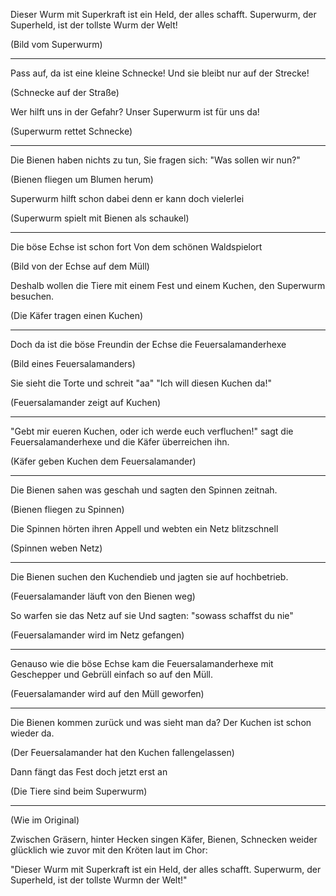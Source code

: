 Dieser Wurm mit Superkraft
ist ein Held, der alles schafft.
Superwurm, der Superheld,
ist der tollste Wurm der Welt!

(Bild vom Superwurm)

---

Pass auf, da ist eine kleine Schnecke!
Und sie bleibt nur auf der Strecke!

(Schnecke auf der Straße)

Wer hilft uns in der Gefahr?
Unser Superwurm ist für uns da!

(Superwurm rettet Schnecke)

---

Die Bienen haben nichts zu tun,
Sie fragen sich: "Was sollen wir nun?"

(Bienen fliegen um Blumen herum)

Superwurm hilft schon dabei
denn er kann doch vielerlei

(Superwurm spielt mit Bienen als schaukel)

---

Die böse Echse ist schon fort
Von dem schönen Waldspielort

(Bild von der Echse auf dem Müll)

Deshalb wollen die Tiere
mit einem Fest und einem Kuchen,
den Superwurm besuchen.

(Die Käfer tragen einen Kuchen)

---

Doch da ist die böse Freundin der Echse
die Feuersalamanderhexe

(Bild eines Feuersalamanders)

Sie sieht die Torte und schreit "aa"
"Ich will diesen Kuchen da!"

(Feuersalamander zeigt auf Kuchen)

---

"Gebt mir eueren Kuchen,
oder ich werde euch verfluchen!"
sagt die Feuersalamanderhexe
und die Käfer überreichen ihn.

(Käfer geben Kuchen dem Feuersalamander)

---

Die Bienen sahen was geschah
und sagten den Spinnen zeitnah.

(Bienen fliegen zu Spinnen)

Die Spinnen hörten ihren Appell
und webten ein Netz blitzschnell

(Spinnen weben Netz)

---

Die Bienen suchen den Kuchendieb
und jagten sie auf hochbetrieb.

(Feuersalamander läuft von den Bienen weg)

So warfen sie das Netz auf sie
Und sagten: "sowass schaffst du nie"

(Feuersalamander wird im Netz gefangen)

---

Genauso wie die böse Echse
kam die Feuersalamanderhexe
mit Geschepper und Gebrüll
einfach so auf den Müll.

(Feuersalamander wird auf den Müll geworfen)

---

Die Bienen kommen zurück und was sieht man da?
Der Kuchen ist schon wieder da.

(Der Feuersalamander hat den Kuchen fallengelassen)

Dann fängt das Fest doch jetzt erst an

(Die Tiere sind beim Superwurm)

---

(Wie im Original)

Zwischen Gräsern, hinter Hecken
singen Käfer, Bienen, Schnecken
weider glücklich wie zuvor
mit den Kröten laut im Chor:

"Dieser Wurm mit Superkraft
ist ein Held, der alles schafft.
Superwurm, der Superheld,
ist der tollste Wurmn der Welt!"
